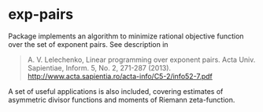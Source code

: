 exp-pairs
=========

Package implements an algorithm to minimize rational objective function over the set of exponent pairs. See description in
> A. V. Lelechenko, Linear programming over exponent pairs.
> Acta Univ. Sapientiae, Inform. 5, No. 2, 271-287 (2013).
> http://www.acta.sapientia.ro/acta-info/C5-2/info52-7.pdf

A set of useful applications is also included, 
covering estimates of asymmetric divisor functions and moments of Riemann zeta-function.
